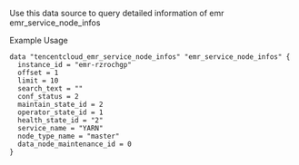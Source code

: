 Use this data source to query detailed information of emr emr_service_node_infos

Example Usage

```hcl
data "tencentcloud_emr_service_node_infos" "emr_service_node_infos" {
  instance_id = "emr-rzrochgp"
  offset = 1
  limit = 10
  search_text = ""
  conf_status = 2
  maintain_state_id = 2
  operator_state_id = 1
  health_state_id = "2"
  service_name = "YARN"
  node_type_name = "master"
  data_node_maintenance_id = 0
}
```
